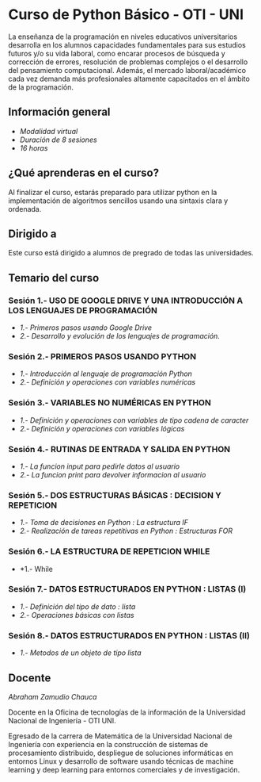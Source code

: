 # Curso de Python Básico - OTI - UNI 

La enseñanza de la programación en niveles educativos universitarios
desarrolla en los alumnos capacidades fundamentales para sus estudios
futuros y/o su vida laboral, como encarar procesos de búsqueda y
corrección de errores, resolución de problemas complejos o el
desarrollo del pensamiento computacional. Además, el mercado
laboral/académico cada vez demanda más profesionales altamente
capacitados en el ámbito de la programación.

## Información general 
- *Modalidad virtual*
- *Duración de 8 sesiones*
- *16 horas*

## ¿Qué aprenderas en el curso?
Al finalizar el curso, estarás preparado para utilizar python en la implementación 
de algoritmos sencillos usando una sintaxis clara y ordenada.

## Dirigido a 
Este curso está dirigido a alumnos de pregrado de todas las universidades.

## Temario del curso 

### Sesión 1.- USO DE GOOGLE DRIVE Y UNA INTRODUCCIÓN A LOS LENGUAJES DE PROGRAMACIÓN
- *1.- Primeros pasos usando Google Drive*
- *2.- Desarrollo y evolución de los lenguajes de programación.*

### Sesión 2.- PRIMEROS PASOS USANDO PYTHON
- *1.- Introducción al lenguaje de programación Python*
- *2.- Definición y operaciones con variables numéricas*

### Sesión 3.- VARIABLES NO NUMÉRICAS EN PYTHON
- *1.- Definición y operaciones con variables de tipo cadena de caracter*
- *2.- Definición y operaciones con variables lógicas*

### Sesión 4.- RUTINAS DE ENTRADA Y SALIDA EN PYTHON
- *1.- La funcion input para pedirle datos al usuario*
- *2.- La funcion print para devolver informacion al usuario*

### Sesión 5.- DOS ESTRUCTURAS BÁSICAS : DECISION Y REPETICION
- *1.- Toma de decisiones en Python : La estructura IF*
- *2.- Realización de tareas repetitivas en Python : Estructuras FOR*

### Sesión 6.- LA ESTRUCTURA DE REPETICION WHILE
- *1.- While

### Sesión 7.- DATOS ESTRUCTURADOS EN PYTHON : LISTAS (I)
- *1.- Definición del tipo de dato : lista*
- *2.- Operaciones básicas con listas*

### Sesión 8.- DATOS ESTRUCTURADOS EN PYTHON : LISTAS (II)
- *1.- Metodos de un objeto de tipo lista*

## Docente 
*Abraham Zamudio Chauca* 

Docente en la Oficina de tecnologías de la información de la
Universidad Nacional de Ingeniería - OTI UNI.

Egresado de la carrera de Matemática de la Universidad
Nacional de Ingeniería con experiencia en la construcción de
sistemas de procesamiento distribuido, despliegue de
soluciones informáticas en entornos Linux y desarrollo de
software usando técnicas de machine learning y deep
learning para entornos comerciales y de investigación.

